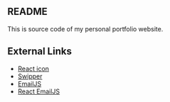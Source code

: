README
---

This is source code of my personal portfolio website.

## External Links

- [React icon](https://react-icons.github.io/react-icons)
- [Swipper](https://swiperjs.com/)
- [EmailJS](https://dashboard.emailjs.com)
- [React EmailJS](https://www.emailjs.com/docs/examples/reactjs/)


